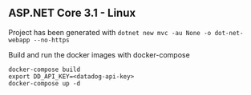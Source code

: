 ## ASP.NET Core 3.1 - Linux

Project has been generated with `dotnet new mvc -au None -o dot-net-webapp --no-https`

Build and run the docker images with docker-compose

```
docker-compose build
export DD_API_KEY=<datadog-api-key>
docker-compose up -d
```